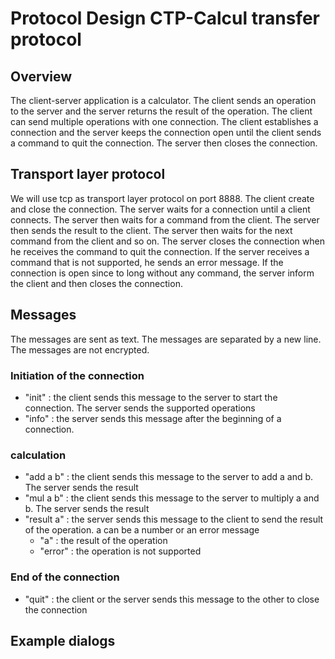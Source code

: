 # Protocol Design CTP-Calcul transfer protocol

## Overview
The client-server application is a calculator. The client sends an operation to the server and the server returns the
result of the operation. The client can send multiple operations with one connection. The client establishes a connection
and the server keeps the connection open until the client sends a command to quit the connection. The server then closes the connection.

## Transport layer protocol
We will use tcp as transport layer protocol on port 8888. The client create and close the connection. The server waits for
a connection until a client connects. The server then waits for a command from the client. The server then sends the result
to the client. The server then waits for the next command from the client and so on. The server closes the connection when
he receives the command to quit the connection. If the server receives a command that is not supported, he sends an
error message. If the connection is open since to long without any command, the server inform the client and then closes the connection.

## Messages
The messages are sent as text. The messages are separated by a new line. The messages are not encrypted.

### Initiation of the connection
- "init" : the client sends this message to the server to start the connection. The server sends the supported operations
- "info" : the server sends this message after the beginning of a connection.

### calculation
- "add a b" : the client sends this message to the server to add a and b. The server sends the result
- "mul a b" : the client sends this message to the server to multiply a and b. The server sends the result
- "result a" : the server sends this message to the client to send the result of the operation. a can be a number or an error message
  - "a" : the result of the operation
  - "error" : the operation is not supported

### End of the connection
- "quit" : the client or the server sends this message to the other to close the connection

## Example dialogs
